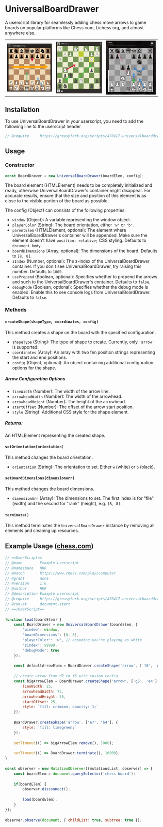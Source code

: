 # UniversalBoardDrawer
A userscript library for seamlessly adding chess move arrows to game boards on popular platforms like Chess.com, Lichess.org, and almost anywhere else.

<table>
  <tr>
    <td>
      <img src="assets/example2.png" alt="Lichess.org example" style="max-width: 100%; height: auto;">
    </td>
    <td>
      <img src="assets/example3.png" alt="Chess.com example" style="max-width: 100%; height: auto;">
    </td>
      <td>
      <img src="assets/example4.png" alt="A.C.A.S example" style="max-width: 100%; height: auto;">
    </td>
  </tr>
</table>

## Installation

To use UniversalBoardDrawer in your userscript, you need to add the following line to the userscript header

```js
// @require     https://greasyfork.org/scripts/470417-universalboarddrawer-js/code/UniversalBoardDrawerjs.js
```

## Usage

### Constructor
```javascript
const BoardDrawer = new UniversalBoardDrawer(boardElem, config);
```
The board element (HTMLElement) needs to be completely initialized and ready, otherwise UniversalBoardDrawer's container might disappear. For accurate results, ensure that the size and position of this element is as close to the visible portion of the board as possible.

The config (Object) can consists of the following properties:

- `window` (Object): A variable representing the window object.
- `playerColor` (String): The board orientation, either `'w'` or `'b'`.
- `parentElem` (HTMLElement, optional): The element where UniversalBoardDrawer's container will be appended. Make sure the element doesn't have `position: relative;` CSS styling. Defaults to `document.body`.
- `boardDimensions` (Array, optional): The dimensions of the board. Defaults to `[8, 8]`.
- `zIndex` (Number, optional): The z-index of the UniversalBoardDrawer container. If you don't see UniversalBoardDrawer, try raising this number. Defaults to `1000`.
- `usePrepend` (Boolean, optional): Specifies whether to prepend the arrows and such to the UniversalBoardDrawer's container. Defaults to `false`.
- `debugMode` (Boolean, optional): Specifies whether the debug mode is enabled. Enable this to see console logs from UniversalBoardDrawer. Defaults to `false`.

### Methods

#### `createShape(shapeType, coordinates, config)`
This method creates a shape on the board with the specified configuration.

- `shapeType` (String): The type of shape to create. Currently, only `'arrow'` is supported.
- `coordinates` (Array): An array with two fen position strings representing the start and end positions.
- `config` (Object, optional): An object containing additional configuration options for the shape.

##### Arrow Configuration Options
- `lineWidth` (Number): The width of the arrow line.
- `arrowheadWidth` (Number): The width of the arrowhead.
- `arrowheadHeight` (Number): The height of the arrowhead.
- `startOffset` (Number): The offset of the arrow start position.
- `style` (String): Additional CSS style for the shape element.

##### Returns:
An HTMLElement representing the created shape.

#### `setOrientation(orientation)`
This method changes the board orientation.

- `orientation` (String): The orientation to set. Either `w` (white) or `b` (black).

#### `setBoardDimensions(dimensionArr)`
This method changes the board dimensions.

- `dimensionArr` (Array): The dimensions to set. The first index is for "file" (width) and the second for "rank" (height), e.g. `[8, 8]`.

#### `terminate()`
This method terminates the `UniversalBoardDrawer` instance by removing all elements and cleaning up resources.

## Example Usage ([chess.com](https://www.chess.com/play/computer))

```javascript
// ==UserScript==
// @name        Example userscript
// @namespace   HKR
// @match       https://www.chess.com/play/computer
// @grant       none
// @version     1.0
// @author      HKR
// @description Example userscript
// @require     https://greasyfork.org/scripts/470417-universalboarddrawer-js/code/UniversalBoardDrawerjs.js
// @run-at      document-start
// ==/UserScript==

function load(boardElem) {
    const BoardDrawer = new UniversalBoardDrawer(boardElem, {
        'window': window,
        'boardDimensions': [8, 8],
        'playerColor': 'w', // assuming you're playing as white
        'zIndex': 99999,
        'debugMode': true
    });

    const defaultArrowElem = BoardDrawer.createShape('arrow', ['f6', 'g7']); // create arrow from f6 to g7, with default config

    // create arrow from d2 to f6 with custom config
    const bigArrowElem = BoardDrawer.createShape('arrow', ['g5', 'e4'], {
        lineWidth: 25,
        arrowheadWidth: 75,
        arrowheadHeight: 55,
        startOffset: 25,
        style: `fill: crimson; opacity: 1;`
    });

    BoardDrawer.createShape('arrow', ['e7', 'b4'], {
        style: `fill: limegreen;`
    });

    setTimeout(() => bigArrowElem.remove(), 5000);

    setTimeout(() => BoardDrawer.terminate(), 10000);
}

const observer = new MutationObserver((mutationsList, observer) => {
    const boardElem = document.querySelector('chess-board');

    if(boardElem) {
        observer.disconnect();

        load(boardElem);
    }
});

observer.observe(document, { childList: true, subtree: true });
```
